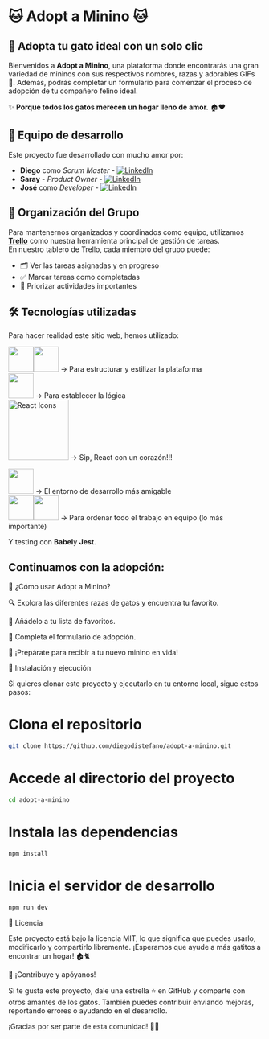 # 🐱 Adopt a Minino 🐱

## 🏡 Adopta tu gato ideal con un solo clic

Bienvenidos a **Adopt a Minino**, una plataforma donde encontrarás una gran variedad de mininos con sus respectivos nombres, razas y adorables GIFs 🐾. Además, podrás completar un formulario para comenzar el proceso de adopción de tu compañero felino ideal.

✨ **Porque todos los gatos merecen un hogar lleno de amor.** 🏠❤️

## 👥 Equipo de desarrollo

Este proyecto fue desarrollado con mucho amor por:

- **Diego**  como *Scrum Master* - [![LinkedIn](https://img.shields.io/badge/LinkedIn-Perfil-blue?logo=linkedin)](https://www.linkedin.com/in/diegodistefano/)
- **Saray** - *Product Owner* - [![LinkedIn](https://img.shields.io/badge/LinkedIn-Perfil-blue?logo=linkedin)](https://www.linkedin.com/in/saray-miguel-narganes/)
- **José** como *Developer* - [![LinkedIn](https://img.shields.io/badge/LinkedIn-Perfil-blue?logo=linkedin)](https://www.linkedin.com/in/jose-manuel-barreiro-álvarez/)  

## 🧠 Organización del Grupo

Para mantenernos organizados y coordinados como equipo, utilizamos **[Trello](https://trello.com/)** como nuestra herramienta principal de gestión de tareas.  
En nuestro tablero de Trello, cada miembro del grupo puede:

- 🗂️ Ver las tareas asignadas y en progreso  
- ✅ Marcar tareas como completadas  
- 📌 Priorizar actividades importantes  

## 🛠️ Tecnologías utilizadas

Para hacer realidad este sitio web, hemos utilizado:

<img height="50" src="https://user-images.githubusercontent.com/25181517/192158954-f88b5814-d510-4564-b285-dff7d6400dad.png"><img height="50" src="https://user-images.githubusercontent.com/25181517/183898674-75a4a1b1-f960-4ea9-abcb-637170a00a75.png"> → Para estructurar y estilizar la plataforma  </br>
<img height="50" src="https://user-images.githubusercontent.com/25181517/117447155-6a868a00-af3d-11eb-9cfe-245df15c9f3f.png"> → Para establecer la lógica </br>
<img src="https://raw.githubusercontent.com/react-icons/react-icons/master/react-icons.svg" width="120" alt="React Icons"> → Sip, React con un corazón!!! </br>

<img height="50" src="https://user-images.githubusercontent.com/25181517/192108891-d86b6220-e232-423a-bf5f-90903e6887c3.png"> → El entorno de desarrollo más amigable </br>
<img height="50" src="https://user-images.githubusercontent.com/25181517/192108372-f71d70ac-7ae6-4c0d-8395-51d8870c2ef0.png"><img height="50" src="https://user-images.githubusercontent.com/25181517/192108374-8da61ba1-99ec-41d7-80b8-fb2f7c0a4948.png">  → Para ordenar todo el trabajo en equipo (lo más importante)  </br>

Y testing con **Babel**y **Jest**.



## Continuamos con la adopción:


🚀 ¿Cómo usar Adopt a Minino?

🔍 Explora las diferentes razas de gatos y encuentra tu favorito.

💖 Añádelo a tu lista de favoritos.

📝 Completa el formulario de adopción.

🎉 ¡Prepárate para recibir a tu nuevo minino en vida!



📂 Instalación y ejecución

Si quieres clonar este proyecto y ejecutarlo en tu entorno local, sigue estos pasos:

# Clona el repositorio
```bash
git clone https://github.com/diegodistefano/adopt-a-minino.git
```
# Accede al directorio del proyecto
```bash
cd adopt-a-minino
```
# Instala las dependencias
```bash
npm install
```
# Inicia el servidor de desarrollo
```bash
npm run dev
```

📄 Licencia

Este proyecto está bajo la licencia MIT, lo que significa que puedes usarlo, modificarlo y compartirlo libremente. ¡Esperamos que ayude a más gatitos a encontrar un hogar! 🏠🐈

🌟 ¡Contribuye y apóyanos!

Si te gusta este proyecto, dale una estrella ⭐ en GitHub y comparte con otros amantes de los gatos. También puedes contribuir enviando mejoras, reportando errores o ayudando en el desarrollo.

¡Gracias por ser parte de esta comunidad! 🐾💕

